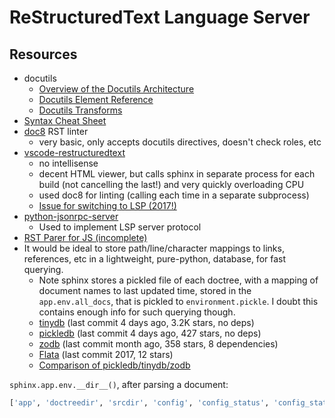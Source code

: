 # ReStructuredText Language Server

## Resources

- docutils
  - [Overview of the Docutils Architecture](http://docutils.sourceforge.net/docs/dev/hacking.html)
  - [Docutils Element Reference](http://docutils.sourceforge.net/docs/ref/doctree.html#id201)
  - [Docutils Transforms](http://docutils.sourceforge.net/docs/ref/transforms.html)
- [Syntax Cheat Sheet](https://thomas-cokelaer.info/tutorials/sphinx/rest_syntax.html)
- [doc8](https://github.com/PyCQA/doc8) RST linter
  - very basic, only accepts docutils directives, doesn't check roles, etc
- [vscode-restructuredtext](https://github.com/vscode-restructuredtext/vscode-restructuredtext)
  - no intellisense
  - decent HTML viewer, but calls sphinx in separate process for each build (not cancelling the last!) and very quickly overloading CPU
  - used doc8 for linting (calling each time in a separate subprocess)
  - [Issue for switching to LSP (2017!)](https://github.com/vscode-restructuredtext/vscode-restructuredtext/issues/73)
- [python-jsonrpc-server](https://github.com/palantir/python-jsonrpc-server)
  - Used to implement LSP server protocol
- [RST Parer for JS (incomplete)](https://github.com/seikichi/restructured)
- It would be ideal to store path/line/character mappings to links, references, etc in a lightweight, pure-python, database, for fast querying.
  - Note sphinx stores a pickled file of each doctree, with a mapping of document names to last updated time, stored in the `app.env.all_docs`, that is pickled to `environment.pickle`. I doubt this contains enough info for such querying though.
  - [tinydb](https://github.com/msiemens/tinydb) (last commit 4 days ago, 3.2K stars, no deps)
  - [pickledb](https://github.com/patx/pickledb) (last commit 4 days ago, 427 stars, no deps)
  - [zodb](https://github.com/zopefoundation/ZODB) (last commit month ago, 358 stars, 8 dependencies)
  - [Flata](https://blog.ruanbekker.com/blog/2018/04/15/experimenting-with-python-and-flata-the-lightweight-document-orientated-database/) (last commit 2017, 12 stars)
  - [Comparison of pickledb/tinydb/zodb](https://opensourceforu.com/2017/05/three-python-databases-pickledb-tinydb-zodb/)

`sphinx.app.env.__dir__()`, after parsing a document:

```python
['app', 'doctreedir', 'srcdir', 'config', 'config_status', 'config_status_extra', 'events', 'project', 'version', 'versioning_condition', 'versioning_compare', 'domains', 'settings', 'all_docs', 'dependencies', 'included', 'reread_always', 'metadata', 'titles', 'longtitles', 'tocs', 'toc_num_entries', 'toc_secnumbers', 'toc_fignumbers', 'toctree_includes', 'files_to_rebuild', 'glob_toctrees', 'numbered_toctrees', 'domaindata', 'indexentries', 'images', 'dlfiles', 'original_image_uri', 'temp_data', 'ref_context', 'bibtex_cache', '__module__', '__doc__', '__init__', '__getstate__', '__setstate__', 'setup', '_update_config', '_update_settings', 'set_versioning_method', 'clear_doc', 'merge_info_from', 'path2doc', 'doc2path', 'relfn2path', 'found_docs', 'find_files', 'get_outdated_files', 'check_dependents', 'prepare_settings', 'docname', 'new_serialno', 'note_dependency', 'note_included', 'note_reread', 'get_domain', 'get_doctree', 'get_and_resolve_doctree', 'resolve_toctree', 'resolve_references', 'apply_post_transforms', 'collect_relations', 'check_consistency', 'update', '_read_serial', '_read_parallel', 'read_doc', 'write_doctree', '_nitpick_ignore', 'load', 'loads', 'frompickle', 'dump', 'dumps', 'topickle', 'versionchanges', 'note_versionchange', '__dict__', '__weakref__', '__repr__', '__hash__', '__str__', '__getattribute__', '__setattr__', '__delattr__', '__lt__', '__le__', '__eq__', '__ne__', '__gt__', '__ge__', '__new__', '__reduce_ex__', '__reduce__', '__subclasshook__', '__init_subclass__', '__format__', '__sizeof__', '__dir__', '__class__']
```
